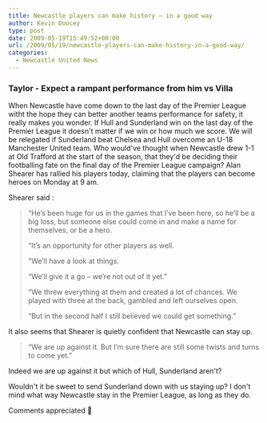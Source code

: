 ```yaml
---
title: Newcastle players can make history – in a good way
author: Kevin Doocey
type: post
date: 2009-05-19T15:49:52+00:00
url: /2009/05/19/newcastle-players-can-make-history-in-a-good-way/
categories:
  - Newcastle United News
---
```


### Taylor - Expect a rampant performance from him vs Villa

When Newcastle have come down to the last day of the Premier League witht the hope they can better another teams performance for safety, it really makes you wonder. If Hull and Sunderland win on the last day of the Premier League it doesn't matter if we win or how much we score. We will be relegated if Sunderland beat Chelsea and Hull overcome an U-18 Manchester United team. Who would've thought when Newcastle drew 1-1 at Old Trafford at the start of the season, that they'd be deciding their footballing fate on the final day of the Premier League campaign? Alan Shearer has rallied his players today, claiming that the players can become heroes on Monday at 9 am.

Shearer said :

> “He’s been huge for us in the games that I’ve been here, so he’ll be a big loss, but someone else could come in and make a name for themselves, or be a hero.
>
> “It’s an opportunity for other players as well.
>
> “We’ll have a look at things.
>
> “We’ll give it a go – we’re not out of it yet.”
>
> “We threw everything at them and created a lot of chances. We played with three at the back, gambled and left ourselves open.
>
> “But in the second half I still believed we could get something.”

It also seems that Shearer is quietly confident that Newcastle can stay up.

> “We are up against it. But I’m sure there are still some twists and turns to come yet.”

Indeed we are up against it but which of Hull, Sunderland aren't?

Wouldn't it be sweet to send Sunderland down with us staying up? I don't mind what way Newcastle stay in the Premier League, as long as they do.

Comments appreciated 🙂
